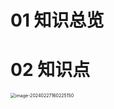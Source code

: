 # 01 知识总览



# 02 知识点

<img src="https://cvp.oss-cn-shanghai.aliyuncs.com/picgo/202402271602357.png" alt="image-20240227160225150" style="zoom:50%;" />
